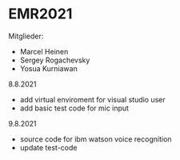 # EMR2021
Mitglieder:
- Marcel Heinen
- Sergey Rogachevsky
- Yosua Kurniawan

8.8.2021
- add virtual enviroment for visual studio user
- add basic test code for mic input

9.8.2021
- source code for ibm watson voice recognition
- update test-code